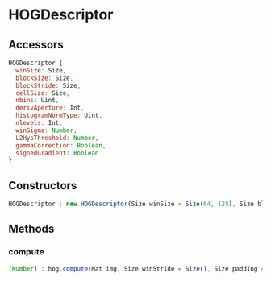 # HOGDescriptor

## Accessors
``` javascript
HOGDescriptor {
  winSize: Size,
  blockSize: Size,
  blockStride: Size,
  cellSize: Size,
  nbins: Uint,
  derivAperture: Int,
  histogramNormType: Uint,
  nlevels: Int,
  winSigma: Number,
  L2HysThreshold: Number,
  gammaCorrection: Boolean,
  signedGradient: Boolean
}
```

<a name="constructors"></a>

## Constructors
``` javascript
HOGDescriptor : new HOGDescriptor(Size winSize = Size(64, 128), Size blockSize = Size(16, 16), Size blockStride = Size(8, 8), Size cellSize = Size(8, 8), Uint nbins = 9, Int derivAperture = 1, Number winSigma = -1, Uint histogramNormType = L2Hys, Number L2HysThreshold = 0.2, Boolean gammaCorrection = false, Int nlevels = HOGDescriptor.DEFAULT_NLEVELS, Boolean signedGradient = false)
```

## Methods

<a name="compute"></a>

### compute
``` javascript
[Number] : hog.compute(Mat img, Size winStride = Size(), Size padding = Size(), [Point2] locations = [])
```
